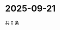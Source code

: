 # 2025-09-21

共 0 条

<!-- BEGIN ZHIHUVIDEO -->
<!-- 最后更新时间 Sun Sep 21 2025 11:33:16 GMT+0800 (China Standard Time) -->

<!-- END ZHIHUVIDEO -->
